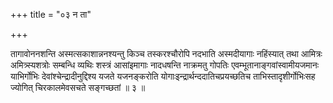 +++
title = "०३ न ता"

+++

तागावोननशन्ति अस्मत्सकाशान्ननश्यन्तु किञ्च तस्करश्चौरोपि नदभाति अस्मदीयागाः नहिंस्यात् तथा आमित्रः अमित्र्स्यशत्रोः सम्बन्धि व्यथिः शस्त्रं आसांइमागाः नादधषन्ति नाक्रमतु गोपतिः एवम्भूतानाङ्गवांस्वामीयजमानः याभिर्गोभिः देवांश्चेन्द्रादीनुद्दिश्य यजते यजनङ्करोति योगाःइन्द्रार्थन्ददातिचप्रयच्छतिच ताभिस्तादृशीर्गोभिःसह ज्योगित् चिरकालमेवसचते सङ्गच्छतां ॥ ३ ॥